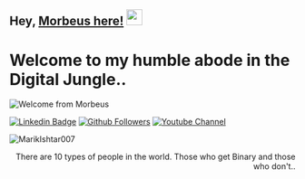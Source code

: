## Hey, [Morbeus here!](https://www.facebook.com/Morbeus.Design/)  <img src="https://media.giphy.com/media/hvRJCLFzcasrR4ia7z/giphy.gif" width="28px" height="28px">

<h1>Welcome to my humble abode in the Digital Jungle..</h1>

<img src = 'https://github.com/MarikIshtar007/MarikIshtar007/blob/master/images/matrix.gif' alt = 'Welcome from Morbeus' />

[![Linkedin Badge](https://img.shields.io/badge/-MorbeusDesign-blue?style=flat-square&logo=Linkedin&logoColor=white&link=https://www.linkedin.com/in/morbeusdesign)](https://www.linkedin.com/in/morbeusdesign) [![Github Followers](https://img.shields.io/github/followers/morbeusdesign?label=morbeus&style=social)](https://github.com/MorbeusDesign?tab=followers) [![Youtube Channel](https://img.shields.io/youtube/channel/subscribers/UCQBu9yxZdh5jIbohCFUsauw?label=MorbeusDesign&style=social)](https://www.youtube.com/channel/UCQBu9yxZdh5jIbohCFUsauw)
<p align="left"> <img src="https://komarev.com/ghpvc/?username=MarikIshtar007" alt="MarikIshtar007" /> </p>

<div style="text-align: right">There are 10 types of people in the world. Those who get Binary and those who don't.. </div>
